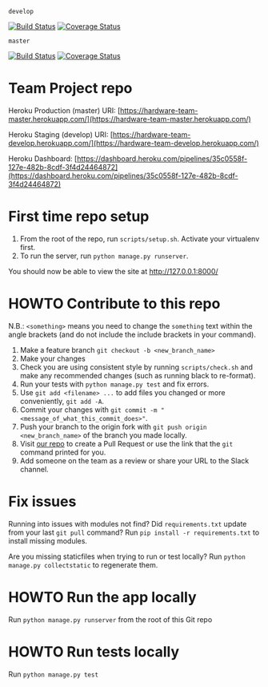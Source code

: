 `develop`

[![Build Status](https://travis-ci.com/gcivil-nyu-org/spring2020-cs-gy-9223-hardware.svg?branch=develop)](https://travis-ci.com/gcivil-nyu-org/spring2020-cs-gy-9223-hardware)
[![Coverage Status](https://coveralls.io/repos/github/gcivil-nyu-org/spring2020-cs-gy-9223-hardware/badge.svg?branch=develop)](https://coveralls.io/github/gcivil-nyu-org/spring2020-cs-gy-9223-hardware?branch=develop)

`master`

[![Build Status](https://travis-ci.com/gcivil-nyu-org/spring2020-cs-gy-9223-hardware.svg?branch=master)](https://travis-ci.com/gcivil-nyu-org/spring2020-cs-gy-9223-hardware)
[![Coverage Status](https://coveralls.io/repos/github/gcivil-nyu-org/spring2020-cs-gy-9223-hardware/badge.svg?branch=master)](https://coveralls.io/github/gcivil-nyu-org/spring2020-cs-gy-9223-hardware?branch=master)

# Team Project repo

Heroku Production (master) URI: [https://hardware-team-master.herokuapp.com/](https://hardware-team-master.herokuapp.com/)

Heroku Staging (develop) URI: [https://hardware-team-develop.herokuapp.com/](https://hardware-team-develop.herokuapp.com/)

Heroku Dashboard: [https://dashboard.heroku.com/pipelines/35c0558f-127e-482b-8cdf-3f4d24464872](https://dashboard.heroku.com/pipelines/35c0558f-127e-482b-8cdf-3f4d24464872)


# First time repo setup
1. From the root of the repo, run `scripts/setup.sh`. Activate your virtualenv first.
2. To run the server, run `python manage.py runserver`.

You should now be able to view the site at http://127.0.0.1:8000/

# HOWTO Contribute to this repo

N.B.: `<something>` means you need to change the `something` text within the angle brackets (and do not include the include brackets in your command).
1. Make a feature branch
`git checkout -b <new_branch_name>`
2. Make your changes
3. Check you are using consistent style by running `scripts/check.sh` and make any recommended changes (such as running black to re-format).
4. Run your tests with `python manage.py test` and fix errors.
4. Use `git add <filename> ...` to add files you changed or more conveniently, `git add -A`.
5. Commit your changes with `git commit -m "<message_of_what_this_commit_does>"`.
6. Push your branch to the origin fork with `git push origin <new_branch_name>` of the branch you made locally.
7. Visit [our repo](https://github.com/gcivil-nyu-org/fall2019-cs-gy-6063-team-moonsurvivors/pulls) to create a Pull Request or use the link that the `git` command printed for you.
8. Add someone on the team as a review or share your URL to the Slack channel.

# Fix issues
Running into issues with modules not find? Did `requirements.txt` update from your last `git pull` command? Run `pip install -r requirements.txt` to install missing modules.

Are you missing staticfiles when trying to run or test locally? Run `python manage.py collectstatic` to regenerate them.

# HOWTO Run the app locally
Run `python manage.py runserver` from the root of this Git repo

# HOWTO Run tests locally
Run `python manage.py test`
